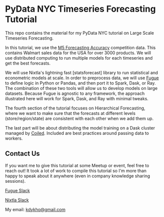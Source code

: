 # PyData NYC Timeseries Forecasting Tutorial

This repo contains the material for my PyData NYC tutorial on Large Scale Timeseries Forecasting.

In this tutorial, we use the [M5 Forecasting Accuracy](https://www.kaggle.com/competitions/m5-forecasting-accuracy) competition data. This contains Walmart sales data for the USA for over 3000 products. We will use distributed computing to run multiple models for each timeseries and get the best forecasts.

We will use Nixtla's lightning fast [statsforecast] library to run statistical and econometric models at scale. In order to preprocess data, we will use [Fugue](https://github.com/fugue-project/fugue/) to define logic in Python or Pandas, and then port it to Spark, Dask, or Ray. The combination of these two tools will allow us to develop models on large datasets. Because Fugue is agnostic to any framework, the approach illustrated here will work for Spark, Dask, and Ray with minimal tweaks.

The fourth section of the tutorial focuses on Hierarchical Forecasting, where we want to make sure that the forecasts at different levels (store/region/state) are consistent with each other when we add them up.

The last part will be about distributing the model training on a Dask cluster managed by [Coiled](https://www.coiled.io/). Included are best practices around passing data to workers.

## Contact Us

If you want me to give this tutorial at some Meetup or event, feel free to reach out! It took a lot of work to compile this tutorial so I'm more than happy to speak about it anywhere (even in company knowledge sharing sessions).

[Fugue Slack](slack.fugue.ai)

[Nixtla Slack](https://join.slack.com/t/nixtlaworkspace/shared_invite/zt-135dssye9-fWTzMpv2WBthq8NK0Yvu6A)

My email:
kdykho@gmail.com

